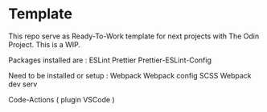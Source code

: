 # Template

This repo serve as Ready-To-Work template for next projects with The Odin Project. 
This is a WIP.

Packages installed are : 
ESLint
Prettier
Prettier-ESLint-Config

Need to be installed or setup :
Webpack
Webpack config SCSS
Webpack dev serv

Code-Actions ( plugin VSCode )
